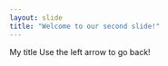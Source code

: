 ```yaml
---
layout: slide
title: "Welcome to our second slide!"
---
```

My title
Use the left arrow to go back!
